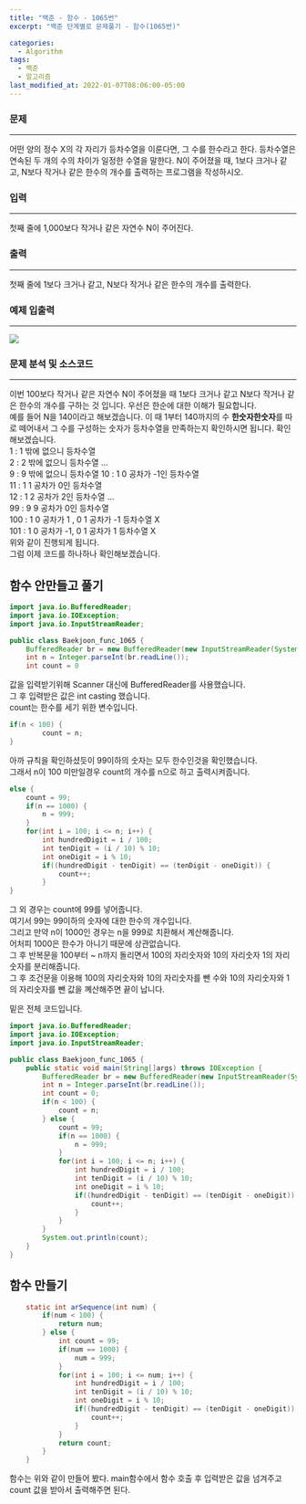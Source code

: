 ```yaml
---
title: "백준 - 함수 - 1065번"
excerpt: "백준 단계별로 문제풀기 - 함수(1065번)"

categories:
  - Algorithm
tags:
  - 백준
  - 알고리즘
last_modified_at: 2022-01-07T08:06:00-05:00
---
```


### **문제**

---

어떤 양의 정수 X의 각 자리가 등차수열을 이룬다면, 그 수를 한수라고 한다. 등차수열은 연속된 두 개의 수의 차이가 일정한 수열을 말한다. N이 주어졌을 때, 1보다 크거나 같고, N보다 작거나 같은 한수의 개수를 출력하는 프로그램을 작성하시오.

### **입력**

---

첫째 줄에 1,000보다 작거나 같은 자연수 N이 주어진다.

### **출력**

---

첫째 줄에 1보다 크거나 같고, N보다 작거나 같은 한수의 개수를 출력한다.

### **예제 입출력**

---

![](https://gitdevjjong.github.io/assets/images/Baekjoon/Baekjoon1065.PNG)

### **문제 분석 및 소스코드**

---

이번 100보다 작거나 같은 자연수 N이 주어졌을 때 1보다 크거나 같고 N보다 작거나 같은 한수의 개수를 구하는 것 입니다. 우선은 한순에 대한 이해가 필요합니다.  
예를 들어 N을 140이라고 해보겠습니다. 이 때 1부터 140까지의 수 **한숫자한숫자**를 따로 떼어내서 그 수를 구성하는 숫자가 등차수열을 만족하는지 확인하시면 됩니다. 확인해보겠습니다.  
1 : 1 밖에 없으니 등차수열  
2 : 2 밖에 없으니 등차수열
...  
9 : 9 밖에 없으니 등차수열
10 : 1 0 공차가 -1인 등차수열  
11 : 1 1 공차가 0인 등차수열  
12 : 1 2 공차가 2인 등차수열
...  
99 : 9 9 공차가 0인 등차수열  
100 : 1 0 공차가 1 , 0 1 공차가 -1 등차수열 X  
101 : 1 0 공차가 -1, 0 1 공차가 1 등차수열 X  
위와 같이 진행되게 됩니다.  
그럼 이제 코드를 하나하나 확인해보겠습니다.

## 함수 안만들고 풀기

```java
import java.io.BufferedReader;
import java.io.IOException;
import java.io.InputStreamReader;

public class Baekjoon_func_1065 {
    BufferedReader br = new BufferedReader(new InputStreamReader(System.in));
    int n = Integer.parseInt(br.readLine());
    int count = 0

```

값을 입력받기위해 Scanner 대신에 BufferedReader를 사용했습니다.  
그 후 입력받은 값은 int casting 했습니다.  
count는 한수를 세기 위한 변수입니다.

```java
if(n < 100) {
        count = n;
}
```

아까 규칙을 확인하셨듯이 99이하의 숫자는 모두 한수인것을 확인했습니다.  
그래서 n이 100 미만일경우 count의 개수를 n으로 하고 출력시켜줍니다.

```java
else {
    count = 99;
    if(n == 1000) {
        n = 999;
    }
    for(int i = 100; i <= n; i++) {
        int hundredDigit = i / 100;
        int tenDigit = (i / 10) % 10;
        int oneDigit = i % 10;
        if((hundredDigit - tenDigit) == (tenDigit - oneDigit)) {
            count++;
        }
}
```

그 외 경우는 count에 99를 넣어줍니다.  
여기서 99는 99이하의 숫자에 대한 한수의 개수입니다.  
그리고 만약 n이 1000인 경우는 n을 999로 치환해서 계산해줍니다.  
어처피 1000은 한수가 아니기 때문에 상관없습니다.  
그 후 반복문을 100부터 ~ n까지 돌리면서 100의 자리숫자와 10의 자리숫자 1의 자리숫자를 분리해줍니다.  
그 후 조건문을 이용해 100의 자리숫자와 10의 자리숫자를 뺀 수와 10의 자리숫자와 1의 자리숫자를 뺀 값을 꼐산해주면 끝이 납니다.

밑은 전체 코드입니다.

```java
import java.io.BufferedReader;
import java.io.IOException;
import java.io.InputStreamReader;

public class Baekjoon_func_1065 {
    public static void main(String[]args) throws IOException {
        BufferedReader br = new BufferedReader(new InputStreamReader(System.in));
        int n = Integer.parseInt(br.readLine());
        int count = 0;
        if(n < 100) {
            count = n;
        } else {
            count = 99;
            if(n == 1000) {
                n = 999;
            }
            for(int i = 100; i <= n; i++) {
                int hundredDigit = i / 100;
                int tenDigit = (i / 10) % 10;
                int oneDigit = i % 10;
                if((hundredDigit - tenDigit) == (tenDigit - oneDigit)) {
                    count++;
                }
            }
        }
        System.out.println(count);
    }
}
```

## 함수 만들기

```java
    static int arSequence(int num) {
        if(num < 100) {
            return num;
        } else {
            int count = 99;
            if(num == 1000) {
                num = 999;
            }
            for(int i = 100; i <= num; i++) {
                int hundredDigit = i / 100;
                int tenDigit = (i / 10) % 10;
                int oneDigit = i % 10;
                if((hundredDigit - tenDigit) == (tenDigit - oneDigit)) {
                    count++;
                }
            }
            return count;
        }
    }
```

함수는 위와 같이 만들어 봤다. main함수에서 함수 호출 후 입력받은 값을 넘겨주고 count 값을 받아서 출력해주면 된다.

